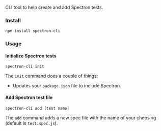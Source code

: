 CLI tool to help create and add Spectron tests.

### Install
`npm install spectron-cli`

### Usage

#### Initialize Spectron tests
`spectron-cli init`

The `init` command does a couple of things:
- Updates your `package.json` file to include Spectron.

#### Add Spectron test file
`spectron-cli add [test name]`

The `add` command adds a new spec file with the name of your choosing (default is `test.spec.js`).
